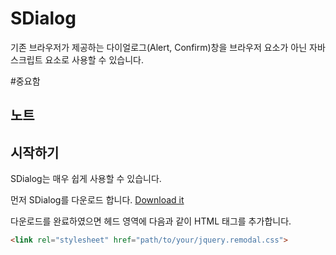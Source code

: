 SDialog
=======
기존 브라우저가 제공하는 다이얼로그(Alert, Confirm)창을 브라우저 요소가 아닌 자바스크립트 요소로 사용할 수 있습니다.

#중요함

## 노트

## 시작하기

SDialog는 매우 쉽게 사용할 수 있습니다.

먼저 SDialog를 다운로드 합니다. [Download it](https://github.com/siluniv/SDialog/archive/master.zip)

다운로드를 완료하였으면 헤드 영역에 다음과 같이 HTML 태그를 추가합니다.
```html
<link rel="stylesheet" href="path/to/your/jquery.remodal.css">
```
